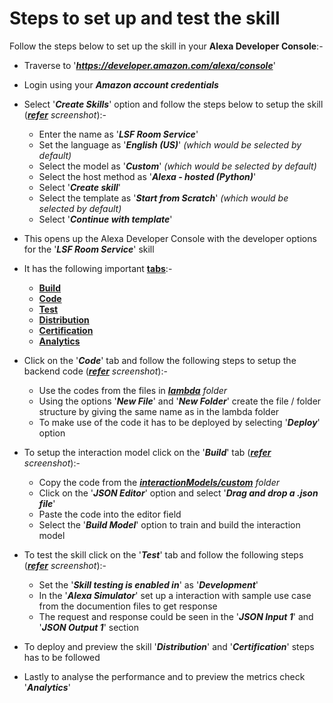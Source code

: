 # Steps to set up and test the skill

Follow the steps below to set up the skill in your **Alexa Developer Console**:-
- Traverse to '***https://developer.amazon.com/alexa/console***'

- Login using your ***Amazon account credentials***

- Select '***Create Skills***' option and follow the steps below to setup the skill (*[**refer**](../img/skillset.jpg) screenshot*):-
    - Enter the name as '***LSF Room Service***'
    - Set the language as '***English (US)***' *(which would be selected by default)*
    - Select the model as '***Custom***' *(which would be selected by default)*
    - Select the host method as '***Alexa - hosted (Python)***'
    - Select '***Create skill***'
    - Select the template as '***Start from Scratch***' *(which would be selected by default)*
    - Select '***Continue with template***'

- This opens up the Alexa Developer Console with the developer options for the '***LSF Room Service***' skill

- It has the following important [**tabs**](https://developer.amazon.com/en-US/docs/alexa/devconsole/about-the-developer-console.html):-
    - [**Build**](https://developer.amazon.com/en-US/docs/alexa/devconsole/build-your-skill.html)
    - [**Code**](https://developer.amazon.com/en-US/docs/alexa/custom-skills/use-the-alexa-skills-kit-samples.html)
    - [**Test**](https://developer.amazon.com/en-US/docs/alexa/devconsole/test-your-skill.html)
    - [**Distribution**](https://developer.amazon.com/en-US/docs/alexa/devconsole/launch-your-skill.html)
    - [**Certification**](https://developer.amazon.com/en-US/docs/alexa/devconsole/test-and-submit-your-skill.html)
    - [**Analytics**](https://developer.amazon.com/en-US/docs/alexa/devconsole/measure-skill-usage.html)

- Click on the '***Code***' tab and follow the following steps to setup the backend code (*[**refer**](../img/code.jpg) screenshot*):-
    - Use the codes from the files in *[**lambda**](../lambda/) folder*
    - Using the options '***New File***' and '***New Folder***' create the file / folder structure by giving the same name as in the lambda folder
    - To make use of the code it has to be deployed by selecting '***Deploy***' option

- To setup the interaction model click on the '***Build***' tab (*[**refer**](../img/build.jpg) screenshot*):-
    - Copy the code from the *[**interactionModels/custom**](../interactionModels/custom/) folder*
    - Click on the '***JSON Editor***' option and select '***Drag and drop a .json file***'
    - Paste the code into the editor field
    - Select the '***Build Model***' option to train and build the interaction model

- To test the skill click on the '***Test***' tab and follow the following steps (*[**refer**](../img/test.jpg) screenshot*):-
    - Set the '***Skill testing is enabled in***' as '***Development***'
    - In the '***Alexa Simulator***' set up a interaction with sample use case from the documention files to get response
    - The request and response could be seen in the '***JSON Input 1***' and '***JSON Output 1***' section

- To deploy and preview the skill '***Distribution***' and '***Certification***' steps has to be followed

- Lastly to analyse the performance and to preview the metrics check '***Analytics***'